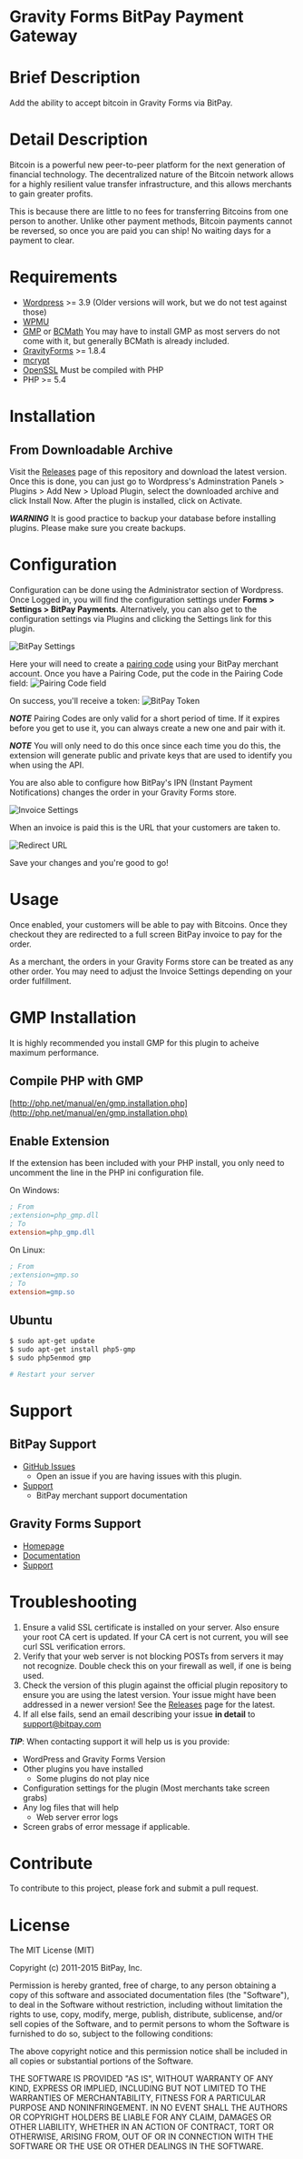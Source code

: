 Gravity Forms BitPay Payment Gateway
=====================

# Brief Description

Add the ability to accept bitcoin in Gravity Forms via BitPay.

# Detail Description

Bitcoin is a powerful new peer-to-peer platform for the next generation of
financial technology. The decentralized nature of the Bitcoin network allows
for a highly resilient value transfer infrastructure, and this allows merchants
to gain greater profits.

This is because there are little to no fees for transferring Bitcoins from one
person to another. Unlike other payment methods, Bitcoin payments cannot be
reversed, so once you are paid you can ship! No waiting days for a payment to
clear.

# Requirements

* [Wordpress](https://wordpress.org/about/requirements/) >= 3.9 (Older versions will work, but we do not test against those)
* [WPMU](http://codex.wordpress.org/WPMU)
* [GMP](http://php.net/manual/en/book.gmp.php) or [BCMath](http://php.net/manual/en/book.bc.php) You may have to install GMP as most servers do not come with it, but generally BCMath is already included.
* [GravityForms](http://www.gravityhelp.com/) >= 1.8.4 
* [mcrypt](http://us2.php.net/mcrypt)
* [OpenSSL](http://us2.php.net/openssl) Must be compiled with PHP
* PHP >= 5.4

# Installation

## From Downloadable Archive

Visit the [Releases](https://github.com/bitpay/gravityforms-plugin/releases) page of
this repository and download the latest version. Once this is done, you can just
go to Wordpress's Adminstration Panels > Plugins > Add New > Upload Plugin, select the downloaded archive and click Install Now.
After the plugin is installed, click on Activate.

***WARNING*** It is good practice to backup your database before installing
plugins. Please make sure you create backups.

# Configuration

Configuration can be done using the Administrator section of Wordpress.
Once Logged in, you will find the configuration settings under **Forms > Settings > BitPay Payments**.
Alternatively, you can also get to the configuration settings via Plugins and clicking the Settings link for this plugin.

![BitPay Settings](https://raw.githubusercontent.com/aleitner/aleitner.github.io/master/gravityforms/fullSettings.png "BitPay Settings")

Here your will need to create a [pairing code](https://bitpay.com/api-tokens) using
your BitPay merchant account. Once you have a Pairing Code, put the code in the
Pairing Code field:
![Pairing Code field](https://raw.githubusercontent.com/aleitner/aleitner.github.io/master/gravityforms/pairingCode.png "Pairing Code field")

On success, you'll receive a token:
![BitPay Token](https://raw.githubusercontent.com/aleitner/aleitner.github.io/master/gravityforms/paired.png "Bitpay Token")

***NOTE*** Pairing Codes are only valid for a short period of time. If it expires
before you get to use it, you can always create a new one and pair with it.

***NOTE*** You will only need to do this once since each time you do this, the
extension will generate public and private keys that are used to identify you
when using the API.

You are also able to configure how BitPay's IPN (Instant Payment Notifications)
changes the order in your Gravity Forms store.

![Invoice Settings](https://raw.githubusercontent.com/aleitner/aleitner.github.io/master/gravityforms/transactionSpeed.png "Invoice Settings")

When an invoice is paid this is the URL that your customers are taken to.

![Redirect URL](https://raw.githubusercontent.com/aleitner/aleitner.github.io/master/gravityforms/redirectUrl.png "Redirect URL")

Save your changes and you're good to go!

# Usage

Once enabled, your customers will be able to pay with Bitcoins. Once
they checkout they are redirected to a full screen BitPay invoice to pay for
the order.

As a merchant, the orders in your Gravity Forms store can be treated as any other
order. You may need to adjust the Invoice Settings depending on your order
fulfillment.

# GMP Installation

It is highly recommended you install GMP for this plugin to acheive maximum performance.

## Compile PHP with GMP
[http://php.net/manual/en/gmp.installation.php](http://php.net/manual/en/gmp.installation.php)

## Enable Extension
If the extension has been included with your PHP install, you only need to uncomment the line in the PHP ini configuration file.

On Windows:
```ini
; From
;extension=php_gmp.dll
; To
extension=php_gmp.dll
```

On Linux:
```ini
; From
;extension=gmp.so
; To
extension=gmp.so
```

## Ubuntu
```bash
$ sudo apt-get update
$ sudo apt-get install php5-gmp
$ sudo php5enmod gmp

# Restart your server
```


# Support

## BitPay Support

* [GitHub Issues](https://github.com/bitpay/gravityforms-plugin/issues)
  * Open an issue if you are having issues with this plugin.
* [Support](https://support.bitpay.com)
  * BitPay merchant support documentation

## Gravity Forms Support

* [Homepage](http://www.gravityforms.com/)
* [Documentation](http://www.gravityhelp.com/documentation/page/Gravity_Forms_Documentation)
* [Support](http://www.gravityhelp.com/support/)

# Troubleshooting

1. Ensure a valid SSL certificate is installed on your server. Also ensure your
   root CA cert is updated. If your CA cert is not current, you will see curl
   SSL verification errors.
2. Verify that your web server is not blocking POSTs from servers it may not
   recognize. Double check this on your firewall as well, if one is being used.
3. Check the version of this plugin against the official plugin repository to
   ensure you are using the latest version. Your issue might have been
   addressed in a newer version! See the [Releases](https://github.com/bitpay/gravityforms-plugin/releases)
   page for the latest.
4. If all else fails, send an email describing your issue **in detail** to
   support@bitpay.com

***TIP***: When contacting support it will help us is you provide:

* WordPress and Gravity Forms Version
* Other plugins you have installed
  * Some plugins do not play nice
* Configuration settings for the plugin (Most merchants take screen grabs)
* Any log files that will help
  * Web server error logs
* Screen grabs of error message if applicable.

# Contribute

To contribute to this project, please fork and submit a pull request.

# License

The MIT License (MIT)

Copyright (c) 2011-2015 BitPay, Inc.

Permission is hereby granted, free of charge, to any person obtaining a copy
of this software and associated documentation files (the "Software"), to deal
in the Software without restriction, including without limitation the rights
to use, copy, modify, merge, publish, distribute, sublicense, and/or sell
copies of the Software, and to permit persons to whom the Software is
furnished to do so, subject to the following conditions:

The above copyright notice and this permission notice shall be included in
all copies or substantial portions of the Software.

THE SOFTWARE IS PROVIDED "AS IS", WITHOUT WARRANTY OF ANY KIND, EXPRESS OR
IMPLIED, INCLUDING BUT NOT LIMITED TO THE WARRANTIES OF MERCHANTABILITY,
FITNESS FOR A PARTICULAR PURPOSE AND NONINFRINGEMENT. IN NO EVENT SHALL THE
AUTHORS OR COPYRIGHT HOLDERS BE LIABLE FOR ANY CLAIM, DAMAGES OR OTHER
LIABILITY, WHETHER IN AN ACTION OF CONTRACT, TORT OR OTHERWISE, ARISING FROM,
OUT OF OR IN CONNECTION WITH THE SOFTWARE OR THE USE OR OTHER DEALINGS IN
THE SOFTWARE.
